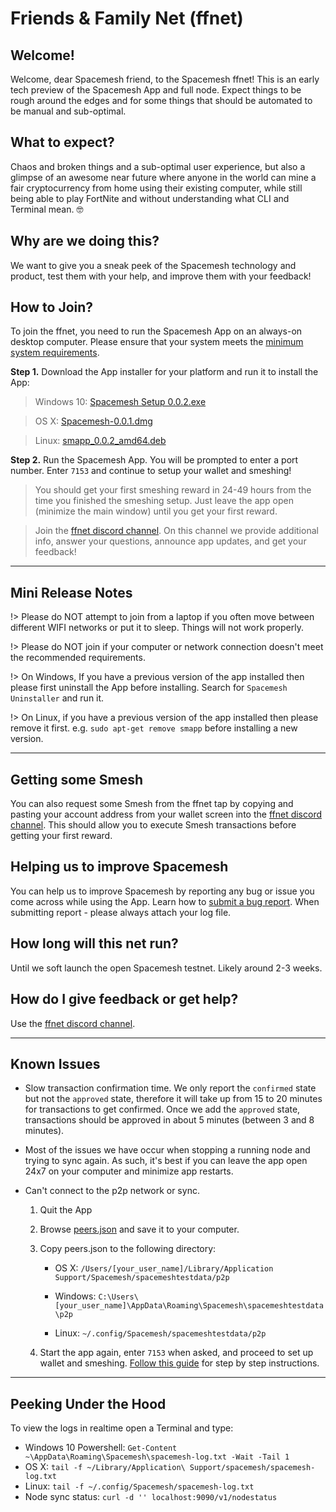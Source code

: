 # Friends & Family Net (ffnet)

## Welcome!
Welcome, dear Spacemesh friend, to the Spacemesh ffnet! This is an early tech preview of the Spacemesh App and full node. Expect things to be rough around the edges and for some things that should be automated to be manual and sub-optimal.

## What to expect?
Chaos and broken things and a sub-optimal user experience, but also a glimpse of an awesome near future where anyone in the world can mine a fair cryptocurrency from home using their existing computer, while still being able to play FortNite and without understanding what CLI and Terminal mean. 🤓

## Why are we doing this?

We want to give you a sneak peek of the Spacemesh technology and product, test them with your help, and improve them with your feedback!

## How to Join?

To join the ffnet, you need to run the Spacemesh App on an always-on desktop computer. Please ensure that your system meets the [minimum system requirements](requirements).

**Step 1.** Download the App installer for your platform and run it to install the App:

> Windows 10: [Spacemesh Setup 0.0.2.exe](https://storage.googleapis.com/smapp/release_0.0.2/Spacemesh%20Setup%200.0.2.exe)

> OS X: [Spacemesh-0.0.1.dmg](https://storage.googleapis.com/smapp/open_testnet_installers/osx/Spacemesh-0.0.1.dmg)

> Linux: [smapp_0.0.2_amd64.deb](https://storage.googleapis.com/smapp/release_0.0.2/spacemesh_app_0.0.2_amd64.deb)

**Step 2.** Run the Spacemesh App. You will be prompted to enter a port number. Enter `7153` and continue to setup your wallet and smeshing!

> You should get your first smeshing reward in 24-49 hours from the time you finished the smeshing setup. Just leave the app open (minimize the main window) until you get your first reward.

> Join the [ffnet discord channel](https://discord.gg/KyyQKst). On this channel we provide additional info, answer your questions, announce app updates, and get your feedback!

---

## Mini Release Notes

!> Please do NOT attempt to join from a laptop if you often move between different WIFI networks or put it to sleep. Things will not work properly.

!> Please do NOT join if your computer or network connection doesn't meet the recommended requirements.

!> On Windows, If you have a previous version of the app installed then please first uninstall the App before installing. Search for `Spacemesh Uninstaller` and run it.

!> On Linux, if you have a previous version of the app installed then please remove it first. e.g. `sudo apt-get remove smapp` before installing a new version.

---

## Getting some Smesh
You can also request some Smesh from the ffnet tap by copying and pasting your account address from your wallet screen into the [ffnet discord channel](https://discord.gg/KyyQKst). This should allow you to execute Smesh transactions before getting your first reward.

## Helping us to improve Spacemesh
You can help us to improve Spacemesh by reporting any bug or issue you come across while using the App. Learn how to [submit a bug report](issues). When submitting report - please always attach your log file.

## How long will this net run?
Until we soft launch the open Spacemesh testnet. Likely around 2-3 weeks.

## How do I give feedback or get help?
Use the [ffnet discord channel](https://discord.gg/KyyQKst).

---

## Known Issues
- Slow transaction confirmation time. We only report the `confirmed` state but not the `approved` state, therefore it will take up from 15 to 20 minutes for transactions to get confirmed. Once we add the `approved` state, transactions should be approved in about 5 minutes (between 3 and 8 minutes).

- Most of the issues we have occur when stopping a running node and trying to sync again. As such, it's best if you can leave the app open 24x7 on your computer and minimize app restarts.

- Can't connect to the p2p network or sync.

    1. Quit the App
    2. Browse [peers.json](https://storage.googleapis.com/smapp/open_testnet_installers/peers.json) and save it to your computer.
    3. Copy peers.json to the following directory:

        - OS X: `/Users/[your_user_name]/Library/Application Support/Spacemesh/spacemeshtestdata/p2p`

        - Windows: `C:\Users\[your_user_name]\AppData\Roaming\Spacemesh\spacemeshtestdata\p2p`

        - Linux: `~/.config/Spacemesh/spacemeshtestdata/p2p`
    4. Start the app again, enter `7153` when asked, and proceed to set up wallet and smeshing. [Follow this guide](/guide/setup) for step by step instructions.

---

## Peeking Under the Hood
To view the logs in realtime open a Terminal and type:
- Windows 10 Powershell: `Get-Content ~\AppData\Roaming\Spacemesh\spacemesh-log.txt -Wait -Tail 1`
- OS X: `tail -f ~/Library/Application\ Support/spacemesh/spacemesh-log.txt`
- Linux: `tail -f ~/.config/Spacemesh/spacemesh-log.txt`
- Node sync status: `curl -d '' localhost:9090/v1/nodestatus`
